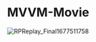 # MVVM-Movie

![RPReplay_Final1677511758](https://user-images.githubusercontent.com/102283100/221611523-40e04989-7d47-41af-b6b8-253fee17a6cb.gif)

